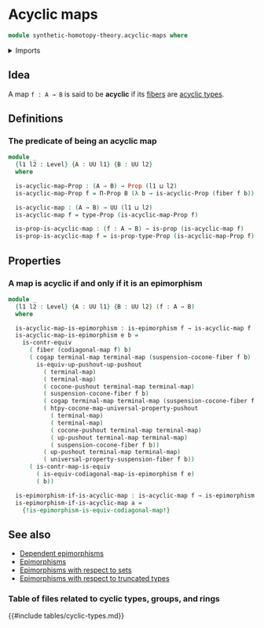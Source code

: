 # Acyclic maps

```agda
module synthetic-homotopy-theory.acyclic-maps where
```

<details><summary>Imports</summary>

```agda
open import foundation-core.contractible-types
open import foundation-core.equivalences -- REMOVE
open import foundation.contractible-maps
open import foundation.dependent-pair-types -- REMOVE(?)
open import foundation.epimorphisms
open import foundation.fibers-of-maps
open import foundation.propositions
open import foundation.universe-levels
open import foundation.unit-type

open import synthetic-homotopy-theory.acyclic-types
open import synthetic-homotopy-theory.codiagonals-of-maps
open import synthetic-homotopy-theory.pushouts
open import synthetic-homotopy-theory.suspensions-of-types
open import synthetic-homotopy-theory.universal-property-pushouts
open import synthetic-homotopy-theory.cocones-under-spans -- REMOVE
```

</details>

## Idea

A map `f : A → B` is said to be **acyclic** if its
[fibers](foundation-core.fibers-of-maps.md) are
[acyclic types](synthetic-homotopy-theory.acyclic-types.md).

## Definitions

### The predicate of being an acyclic map

```agda
module _
  {l1 l2 : Level} {A : UU l1} {B : UU l2}
  where

  is-acyclic-map-Prop : (A → B) → Prop (l1 ⊔ l2)
  is-acyclic-map-Prop f = Π-Prop B (λ b → is-acyclic-Prop (fiber f b))

  is-acyclic-map : (A → B) → UU (l1 ⊔ l2)
  is-acyclic-map f = type-Prop (is-acyclic-map-Prop f)

  is-prop-is-acyclic-map : (f : A → B) → is-prop (is-acyclic-map f)
  is-prop-is-acyclic-map f = is-prop-type-Prop (is-acyclic-map-Prop f)
```

## Properties

### A map is acyclic if and only if it is an epimorphism

```agda
module _
  {l1 l2 : Level} {A : UU l1} {B : UU l2} (f : A → B)
  where

  is-acyclic-map-is-epimorphism : is-epimorphism f → is-acyclic-map f
  is-acyclic-map-is-epimorphism e b =
    is-contr-equiv
      ( fiber (codiagonal-map f) b)
      ( cogap terminal-map terminal-map (suspension-cocone-fiber f b) ,
        is-equiv-up-pushout-up-pushout
          ( terminal-map)
          ( terminal-map)
          ( cocone-pushout terminal-map terminal-map)
          ( suspension-cocone-fiber f b)
          ( cogap terminal-map terminal-map (suspension-cocone-fiber f b))
          ( htpy-cocone-map-universal-property-pushout
            ( terminal-map)
            ( terminal-map)
            ( cocone-pushout terminal-map terminal-map)
            ( up-pushout terminal-map terminal-map)
            ( suspension-cocone-fiber f b))
          ( up-pushout terminal-map terminal-map)
          ( universal-property-suspension-fiber f b))
      ( is-contr-map-is-equiv
        ( is-equiv-codiagonal-map-is-epimorphism f e)
        ( b))

  is-epimorphism-if-is-acyclic-map : is-acyclic-map f → is-epimorphism f
  is-epimorphism-if-is-acyclic-map a =
    {!is-epimorphism-is-equiv-codiagonal-map!}
```

## See also

- [Dependent epimorphisms](foundation.dependent-epimorphisms.md)
- [Epimorphisms](foundation.epimorphisms.md)
- [Epimorphisms with respect to sets](foundation.epimorphisms-with-respect-to-sets.md)
- [Epimorphisms with respect to truncated types](foundation.epimorphisms-with-respect-to-truncated-types.md)

### Table of files related to cyclic types, groups, and rings

{{#include tables/cyclic-types.md}}
